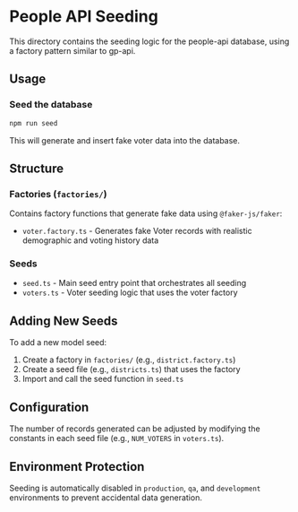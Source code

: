 # People API Seeding

This directory contains the seeding logic for the people-api database, using a factory pattern similar to gp-api.

## Usage

### Seed the database

```bash
npm run seed
```

This will generate and insert fake voter data into the database.

## Structure

### Factories (`factories/`)

Contains factory functions that generate fake data using `@faker-js/faker`:

- `voter.factory.ts` - Generates fake Voter records with realistic demographic and voting history data

### Seeds

- `seed.ts` - Main seed entry point that orchestrates all seeding
- `voters.ts` - Voter seeding logic that uses the voter factory

## Adding New Seeds

To add a new model seed:

1. Create a factory in `factories/` (e.g., `district.factory.ts`)
2. Create a seed file (e.g., `districts.ts`) that uses the factory
3. Import and call the seed function in `seed.ts`

## Configuration

The number of records generated can be adjusted by modifying the constants in each seed file (e.g., `NUM_VOTERS` in `voters.ts`).

## Environment Protection

Seeding is automatically disabled in `production`, `qa`, and `development` environments to prevent accidental data generation.

